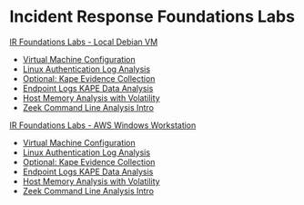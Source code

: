 # Incident Response Foundations Labs
[IR Foundations Labs - Local Debian VM]()

- [Virtual Machine Configuration](Labs/vm-setup/vm-setup.md)
- [Linux Authentication Log Analysis ](Labs/sshd_logs/sshd_logs.md)
- [Optional: Kape Evidence Collection](Labs/kape-evidence-collection/kape-evidence-collection.md)
- [Endpoint Logs KAPE Data Analysis](Labs/endpoint-kape_data/endpoint-kape_data.md)
- [Host Memory Analysis with Volatility](Labs/memory-analysis-volatility/memory-analysis-volatility.md)
- [Zeek Command Line Analysis Intro](Labs/zeek-command-line-intro/zeek-tht-intro.md)


[IR Foundations Labs - AWS Windows Workstation]()

- [Virtual Machine Configuration](Labs-Windows/vm-setup/vm-setup.md)
- [Linux Authentication Log Analysis ](Labs-Windows/sshd_logs/sshd_logs.md)
- [Optional: Kape Evidence Collection](Labs-Windows/kape-evidence-collection/kape-evidence-collection.md)
- [Endpoint Logs KAPE Data Analysis](Labs-Windows/endpoint-kape_data/endpoint-kape_data.md)
- [Host Memory Analysis with Volatility](Labs-Windows/memory-analysis-volatility/memory-analysis-volatility.md)
- [Zeek Command Line Analysis Intro](Labs-Windows/zeek-command-line-intro/zeek-tht-intro.md)